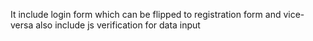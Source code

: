 It include login form which can be flipped to registration form and vice-versa also include js verification for data input

